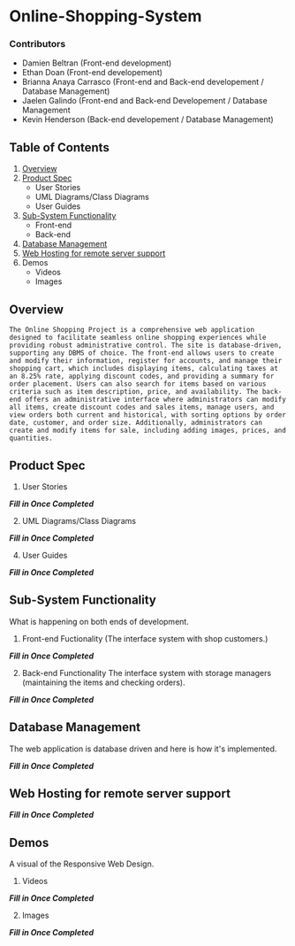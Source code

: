 # Online-Shopping-System

### Contributors
- Damien Beltran (Front-end development)
- Ethan Doan (Front-end developement)
- Brianna Anaya Carrasco (Front-end and Back-end developement / Database Management)
- Jaelen Galindo (Front-end and Back-end Developement / Database Management
- Kevin Henderson (Back-end developement / Database Management)

## Table of Contents
1. [Overview](#Overview)
2. [Product Spec](#Product-Spec)
    - User Stories
    - UML Diagrams/Class Diagrams
    - User Guides
3. [Sub-System Functionality](#Sub--System-Functionality)
    - Front-end
    - Back-end
4. [Database Management](#Database-Management)
5. [Web Hosting for remote server support](#Web-Hosting-for-remote-server-support)
6. Demos
    - Videos
    - Images

## Overview
    The Online Shopping Project is a comprehensive web application designed to facilitate seamless online shopping experiences while providing robust administrative control. The site is database-driven, supporting any DBMS of choice. The front-end allows users to create and modify their information, register for accounts, and manage their shopping cart, which includes displaying items, calculating taxes at an 8.25% rate, applying discount codes, and providing a summary for order placement. Users can also search for items based on various criteria such as item description, price, and availability. The back-end offers an administrative interface where administrators can modify all items, create discount codes and sales items, manage users, and view orders both current and historical, with sorting options by order date, customer, and order size. Additionally, administrators can create and modify items for sale, including adding images, prices, and quantities.

## Product Spec
1. User Stories

*****Fill in Once Completed*****
   
2. UML Diagrams/Class Diagrams

*****Fill in Once Completed*****

4. User Guides

*****Fill in Once Completed*****

## Sub-System Functionality
What is happening on both ends of development.

1. Front-end Fuctionality (The interface system with shop customers.)

*****Fill in Once Completed*****

2. Back-end Functionality The interface system with storage managers (maintaining the items and checking orders).

*****Fill in Once Completed*****

## Database Management
The web application is database driven and here is how it's implemented.

*****Fill in Once Completed*****

## Web Hosting for remote server support

*****Fill in Once Completed*****

## Demos
A visual of the Responsive Web Design.

1. Videos

*****Fill in Once Completed*****

2. Images

*****Fill in Once Completed*****
